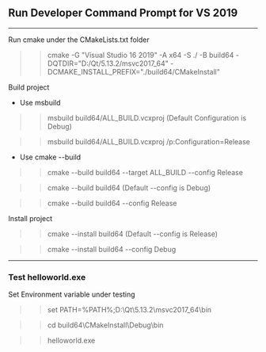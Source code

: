 ## Run Developer Command Prompt for VS 2019
---
Run cmake under the CMakeLists.txt folder
>> cmake -G "Visual Studio 16 2019" -A x64 -S ./ -B build64 -DQTDIR="D:/Qt/5.13.2/msvc2017_64" -DCMAKE_INSTALL_PREFIX="./build64/CMakeInstall"

Build project

* Use msbuild
>> msbuild build64/ALL_BUILD.vcxproj (Default Configuration is Debug)

>> msbuild build64/ALL_BUILD.vcxproj /p:Configuration=Release

* Use cmake --build
>> cmake --build build64 --target ALL_BUILD --config Release

>> cmake --build build64 (Default --config is Debug)

>> cmake --build build64 --config Release

Install project
>> cmake --install build64 (Default --config is Release)

>> cmake --install build64 --config Debug 
---
### Test helloworld.exe
Set Environment variable under testing
>> set PATH=%PATH%;D:\Qt\5.13.2\msvc2017_64\bin

>> cd build64\CMakeInstall\Debug\bin

>> helloworld.exe

